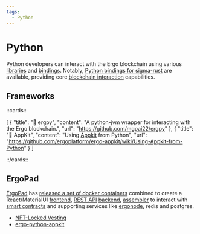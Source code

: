 ```yaml
---
tags:
  - Python
---
```



# Python

Python developers can interact with the Ergo blockchain using various [libraries](libraries.md) and [bindings](sigma-rust.md#bindings). Notably, [Python bindings for sigma-rust](sigma-rust.md#bindings) are available, providing core [blockchain interaction](interact.md) capabilities.

## Frameworks

::cards::

[
  {
    "title": "🔗 ergpy",
    "content": "A python-jvm wrapper for interacting with the Ergo blockchain.",
    "url": "https://github.com/mgpai22/ergpy"
  },
  {
    "title": "🔗 AppKit",
    "content": "Using [Appkit](appkit.md) from Python",
    "url": "https://github.com/ergoplatform/ergo-appkit/wiki/Using-Appkit-from-Python"
  }
]

::/cards::




## ErgoPad

[ErgoPad](ergopad.md) has [released a set of docker containers](https://github.com/ergopad) combined to create a React/MaterialUI [frontend](get-started.md), [REST API](api.md) [backend](get-started.md), [assembler](assembler.md) to interact with [smart contracts](ergoscript.md) and supporting services like [ergonode](install.md), redis and postgres.


- [NFT-Locked Vesting](https://github.com/ergopad/ergopad-api/blob/dev/app/contracts/NFTLockedVesting.md)
- [ergo-python-appkit](https://github.com/ergo-pad/ergo-python-appkit)
